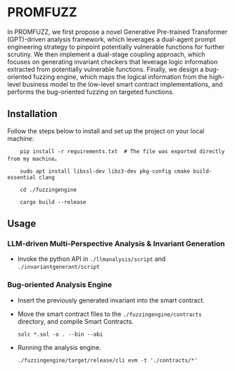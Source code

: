 # PROMFUZZ


In PROMFUZZ, we first propose a novel Generative Pre-trained Transformer (GPT)-driven analysis framework, which leverages a dual-agent prompt engineering strategy to pinpoint potentially vulnerable functions for further scrutiny. We then implement a dual-stage coupling approach, which focuses on generating invariant checkers that leverage logic information extracted from potentially vulnerable functions. Finally, we design a bug-oriented fuzzing engine, which maps the logical information from the high-level business model to the low-level smart contract implementations, and performs the bug-oriented fuzzing on targeted functions.



## Installation


Follow the steps below to install and set up the project on your local machine:

```
    pip install -r requirements.txt  # The file was exported directly from my machine。

    sudo apt install libssl-dev libz3-dev pkg-config cmake build-essential clang
    
    cd ./fuzzingengine 

    cargo build --release

```



## Usage

### LLM-driven Multi-Perspective Analysis & Invariant Generation


* Invoke the python API in `./llmanalysis/script` and `./invariantgenerant/script`

### Bug-oriented Analysis Engine

* Insert the previously generated invariant into the smart contract.

* Move the smart contract files to the `./fuzzingengine/contracts` directory, and compile Smart Contracts.

    ```solc *.sol -o . --bin --abi ```

* Running the analysis engine.

    ```./fuzzingengine/target/release/cli evm -t './contracts/*' ```





